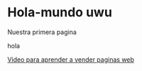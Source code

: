 # Hola-mundo uwu
Nuestra primera pagina
<p> hola </p>
<a href="https://www.google.com/url?sa=t&rct=j&q=&esrc=s&source=web&cd=&cad=rja&uact=8&ved=2ahUKEwjto7PN8drvAhVCH7kGHdP9BogQ3ywwAHoECAUQAg&url=https%3A%2F%2Fwww.youtube.com%2Fwatch%3Fv%3D-lEfBU3ikN4&usg=AOvVaw1Ea4-cJ-1-ceT4PxPQGLqe">Video para aprender a vender paginas web</a>
